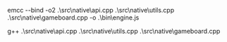 emcc --bind -o2 .\src\native\api.cpp .\src\native\utils.cpp .\src\native\gameboard.cpp -o .\bin\engine.js

g++ .\src\native\api.cpp .\src\native\utils.cpp .\src\native\gameboard.cpp
